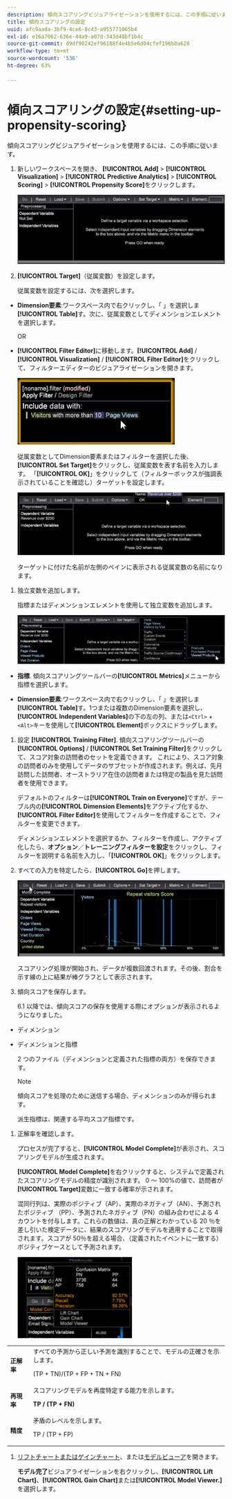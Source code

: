 ```yaml
---
description: 傾向スコアリングビジュアライゼーションを使用するには、この手順に従います。
title: 傾向スコアリングの設定
uuid: afc9aada-3bf9-4ce6-8c43-a955771065b4
exl-id: e16a7062-636e-44a9-a07d-343d48bf1b4c
source-git-commit: d9df90242ef96188f4e4b5e6d04cfef196b0a628
workflow-type: tm+mt
source-wordcount: '536'
ht-degree: 63%

---
```


# 傾向スコアリングの設定{#setting-up-propensity-scoring}

傾向スコアリングビジュアライゼーションを使用するには、この手順に従います。

1. 新しいワークスペースを開き、 **[!UICONTROL Add]** > **[!UICONTROL Visualization]** > **[!UICONTROL Predictive Analytics]** > **[!UICONTROL Scoring]** > **[!UICONTROL Propensity Score]**&#x200B;をクリックします。

   ![](assets/propensity_visualization.png)

1. **[!UICONTROL Target]**（従属変数）を設定します。

   従属変数を設定するには、次を選択します。

* **Dimension要素**:ワークスペース内で右クリックし、「 」を選択しま **[!UICONTROL Table]**&#x200B;す。次に、従属変数としてディメンションエレメントを選択します。

   OR

* **[!UICONTROL Filter Editor]**&#x200B;に移動します。**[!UICONTROL Add]** / **[!UICONTROL Visualization]** / **[!UICONTROL Filter Editor]**&#x200B;をクリックして、フィルターエディターのビジュアライゼーションを開きます。

   ![](assets/propensity_visualization_filter_editor.png)

   従属変数としてDimension要素またはフィルターを選択した後、**[!UICONTROL Set Target]**&#x200B;をクリックし、従属変数を表す名前を入力します。 「**[!UICONTROL OK]**」をクリックして（フィルターボックスが強調表示されていることを確認し）ターゲットを設定します。

   ![](assets/propensity_visualization_setTarget.png)

   ターゲットに付けた名前が左側のペインに表示される従属変数の名前になります。
1. 独立変数を追加します。

   指標またはディメンションエレメントを使用して独立変数を追加します。

   ![](assets/propensity_visualization_metrics.png)

* **指標**. 傾向スコアリングツールバーの&#x200B;**[!UICONTROL Metrics]**&#x200B;メニューから指標を選択します。

* **Dimension要素**:ワークスペース内で右クリックし、「 」を選択しま **[!UICONTROL Table]**&#x200B;す。1つまたは複数のDimension要素を選択し、 **[!UICONTROL Independent Variables]**&#x200B;の下の左の列、または`<Ctrl>` + `<Alt>`キーを使用して&#x200B;**[!UICONTROL Element]**&#x200B;ボックスにドラッグします。

1. 設定 **[!UICONTROL Training Filter]**. 傾向スコアリングツールバーの&#x200B;**[!UICONTROL Options]** / **[!UICONTROL Set Training Filter]**&#x200B;をクリックして、スコア対象の訪問者のセットを定義できます。 これにより、スコア対象の訪問者のみを使用してデータのサブセットが作成されます。例えば、先月訪問した訪問者、オーストラリア在住の訪問者または特定の製品を見た訪問者を使用できます。

   デフォルトのフィルターは&#x200B;**[!UICONTROL Train on Everyone]**&#x200B;ですが、テーブル内の&#x200B;**[!UICONTROL Dimension Elements]**&#x200B;をアクティブ化するか、**[!UICONTROL Filter Editor]**&#x200B;を使用してフィルターを作成することで、フィルターを変更できます。

   ディメンションエレメントを選択するか、フィルターを作成し、アクティブ化したら、**オプション**／**トレーニングフィルターを設定**&#x200B;をクリックし、フィルターを説明する名前を入力し、「**[!UICONTROL OK]**」をクリックします。
1. すべての入力を特定したら、**[!UICONTROL Go]**&#x200B;を押します。

   ![](assets/propensity_visualization_GO.png)

   スコアリング処理が開始され、データが複数回渡されます。その後、割合を示す線の上に結果が棒グラフとして表示されます。
1. 傾向スコアを保存します。

   6.1 以降では、傾向スコアの保存を使用する際にオプションが表示されるようになりました。

* ディメンション
* ディメンションと指標

   2 つのファイル（ディメンションと定義された指標の両方）を保存できます。

   >[!NOTE]
   >
   >傾向スコアを処理のために送信する場合、ディメンションのみが得られます。

   派生指標は、関連する平均スコア指標です。
1. 正解率を確認します。

   プロセスが完了すると、**[!UICONTROL Model Complete]**&#x200B;が表示され、スコアリングモデルが生成されます。

   **[!UICONTROL Model Complete]**&#x200B;を右クリックすると、システムで定義されたスコアリングモデルの精度が識別されます。 0 ～ 100%の値で、訪問者が&#x200B;**[!UICONTROL Target]**&#x200B;変数に一致する確率が示されます。

   混同行列は、実際のポジティブ（AP）、実際のネガティブ（AN）、予測されたポジティブ （PP）、予測されたネガティブ（PN）の組み合わせによる 4 カウントを付与します。これらの数値は、真の正解とわかっている 20 ％を差し引いた検定データに、結果のスコアリングモデルを適用することで取得されます。スコアが 50％を超える場合、（定義されたイベントに一致する）ポジティブケースとして予測されます。

   ![](assets/propensity_lift_gain_1.png)

<table id="table_154BDD6D294C4ED1B8C15EC33B74B199"> 
 <tbody> 
  <tr> 
   <td colname="col1"><b>正解率</b> </td> 
   <td colname="col2"> すべての予測から正しい予測を識別することで、モデルの正確さを示します。 <p>(TP + TN)/(TP + FP + TN + FN) </p> </td> 
  </tr> 
  <tr> 
   <td colname="col1"><b>再現率</b> </td> 
   <td colname="col2"> スコアリングモデルを再度特定する能力を示します。 <p><b>TP / (TP + FN)</b> </p> </td> 
  </tr> 
  <tr> 
   <td colname="col1"><b>精度</b> </td> 
   <td colname="col2">矛盾のレベルを示します。 <p>TP / (TP + FP) </p> </td> 
  </tr> 
 </tbody> 
</table>

1. [リフトチャートまたはゲインチャート](../../../../home/c-get-started/c-analysis-vis/c-visitor-propensity/c-propensity-gain-lift-chart.md#concept-0d049f6baf534f7fb97f271843ba6c4a)、または[モデルビューア](../../../../home/c-get-started/c-analysis-vis/c-visitor-propensity/c-propensity-model-viewer.md#concept-9f2593a8218140b7bd132a4c74e159f9)を開きます。

   **モデル完了**&#x200B;ビジュアライゼーションを右クリックし、**[!UICONTROL Lift Chart]**、**[!UICONTROL Gain Chart]**&#x200B;または&#x200B;**[!UICONTROL Model Viewer.]**&#x200B;を選択します。
